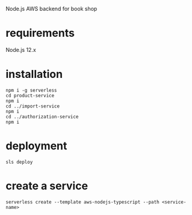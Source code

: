 Node.js AWS backend for book shop

# requirements

Node.js 12.x

# installation
```
npm i -g serverless
cd product-service
npm i 
cd ../import-service
npm i
cd ../authorization-service
npm i
```

# deployment

```
sls deploy
```

# create a service

```
serverless create --template aws-nodejs-typescript --path <service-name>
```
